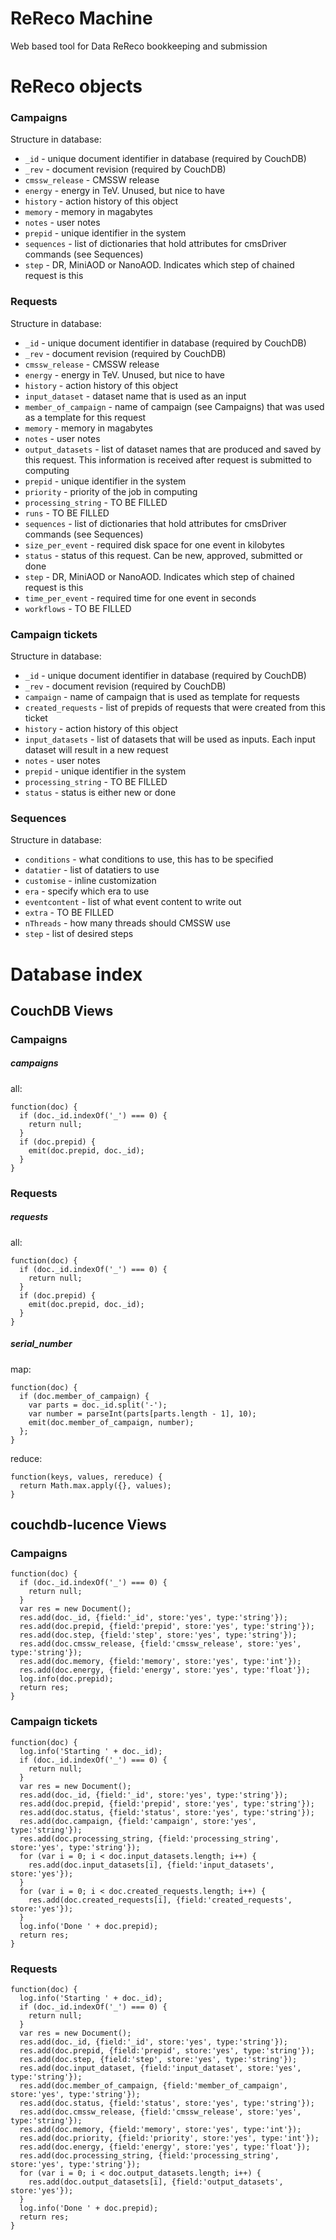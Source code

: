 # ReReco Machine
Web based tool for Data ReReco bookkeeping and submission

# ReReco objects

### Campaigns

Structure in database:
* `_id` - unique document identifier in database (required by CouchDB)
* `_rev` - document revision (required by CouchDB)
* `cmssw_release` - CMSSW release
* `energy` - energy in TeV. Unused, but nice to have
* `history` - action history of this object
* `memory` - memory in magabytes
* `notes` - user notes
* `prepid` - unique identifier in the system
* `sequences` - list of dictionaries that hold attributes for cmsDriver commands (see Sequences)
* `step` - DR, MiniAOD or NanoAOD. Indicates which step of chained request is this

### Requests

Structure in database:
* `_id` - unique document identifier in database (required by CouchDB)
* `_rev` - document revision (required by CouchDB)
* `cmssw_release` - CMSSW release
* `energy` - energy in TeV. Unused, but nice to have
* `history` - action history of this object
* `input_dataset` - dataset name that is used as an input
* `member_of_campaign` - name of campaign (see Campaigns) that was used as a template for this request
* `memory` - memory in magabytes
* `notes` - user notes
* `output_datasets` - list of dataset names that are produced and saved by this request. This information is received after request is submitted to computing
* `prepid` - unique identifier in the system
* `priority` - priority of the job in computing
* `processing_string` - TO BE FILLED
* `runs` - TO BE FILLED
* `sequences` - list of dictionaries that hold attributes for cmsDriver commands (see Sequences)
* `size_per_event` - required disk space for one event in kilobytes
* `status` - status of this request. Can be new, approved, submitted or done
* `step` - DR, MiniAOD or NanoAOD. Indicates which step of chained request is this
* `time_per_event` - required time for one event in seconds
* `workflows` - TO BE FILLED

### Campaign tickets

Structure in database:
* `_id` - unique document identifier in database (required by CouchDB)
* `_rev` - document revision (required by CouchDB)
* `campaign` - name of campaign that is used as template for requests
* `created_requests` - list of prepids of requests that were created from this ticket
* `history` - action history of this object
* `input_datasets` - list of datasets that will be used as inputs. Each input dataset will result in a new request
* `notes` - user notes
* `prepid` - unique identifier in the system
* `processing_string` - TO BE FILLED
* `status` - status is either new or done

### Sequences

Structure in database:

* `conditions` - what conditions to use, this has to be specified
* `datatier` - list of datatiers to use
* `customise` - inline customization
* `era` - specify which era to use
* `eventcontent` - list of what event content to write out
* `extra` - TO BE FILLED
* `nThreads` - how many threads should CMSSW use
* `step` - list of desired steps

# Database index

## CouchDB Views

### Campaigns

##### campaigns

all:
```
function(doc) {
  if (doc._id.indexOf('_') === 0) {
    return null;
  }
  if (doc.prepid) {
    emit(doc.prepid, doc._id);
  }
}
```

### Requests

##### requests

all:
```
function(doc) {
  if (doc._id.indexOf('_') === 0) {
    return null;
  }
  if (doc.prepid) {
    emit(doc.prepid, doc._id);
  }
}
```

##### serial_number

map:
```
function(doc) {
  if (doc.member_of_campaign) {
    var parts = doc._id.split('-');
    var number = parseInt(parts[parts.length - 1], 10);
    emit(doc.member_of_campaign, number);
  };
}
```
reduce:
```
function(keys, values, rereduce) {
  return Math.max.apply({}, values);
}
```

## couchdb-lucence Views

### Campaigns

```
function(doc) {
  if (doc._id.indexOf('_') === 0) {
    return null;
  }
  var res = new Document();
  res.add(doc._id, {field:'_id', store:'yes', type:'string'});
  res.add(doc.prepid, {field:'prepid', store:'yes', type:'string'});
  res.add(doc.step, {field:'step', store:'yes', type:'string'});
  res.add(doc.cmssw_release, {field:'cmssw_release', store:'yes', type:'string'});
  res.add(doc.memory, {field:'memory', store:'yes', type:'int'});
  res.add(doc.energy, {field:'energy', store:'yes', type:'float'});
  log.info(doc.prepid);
  return res;
}
```

### Campaign tickets

```
function(doc) {
  log.info('Starting ' + doc._id);
  if (doc._id.indexOf('_') === 0) {
    return null;
  }
  var res = new Document();
  res.add(doc._id, {field:'_id', store:'yes', type:'string'});
  res.add(doc.prepid, {field:'prepid', store:'yes', type:'string'});
  res.add(doc.status, {field:'status', store:'yes', type:'string'});
  res.add(doc.campaign, {field:'campaign', store:'yes', type:'string'});
  res.add(doc.processing_string, {field:'processing_string', store:'yes', type:'string'});
  for (var i = 0; i < doc.input_datasets.length; i++) {
    res.add(doc.input_datasets[i], {field:'input_datasets', store:'yes'});
  }
  for (var i = 0; i < doc.created_requests.length; i++) {
    res.add(doc.created_requests[i], {field:'created_requests', store:'yes'});
  }
  log.info('Done ' + doc.prepid);
  return res;
}
```

### Requests

```
function(doc) {
  log.info('Starting ' + doc._id);
  if (doc._id.indexOf('_') === 0) {
    return null;
  }
  var res = new Document();
  res.add(doc._id, {field:'_id', store:'yes', type:'string'});
  res.add(doc.prepid, {field:'prepid', store:'yes', type:'string'});
  res.add(doc.step, {field:'step', store:'yes', type:'string'});
  res.add(doc.input_dataset, {field:'input_dataset', store:'yes', type:'string'});
  res.add(doc.member_of_campaign, {field:'member_of_campaign', store:'yes', type:'string'});
  res.add(doc.status, {field:'status', store:'yes', type:'string'});
  res.add(doc.cmssw_release, {field:'cmssw_release', store:'yes', type:'string'});
  res.add(doc.memory, {field:'memory', store:'yes', type:'int'});
  res.add(doc.priority, {field:'priority', store:'yes', type:'int'});
  res.add(doc.energy, {field:'energy', store:'yes', type:'float'});
  res.add(doc.processing_string, {field:'processing_string', store:'yes', type:'string'});
  for (var i = 0; i < doc.output_datasets.length; i++) {
    res.add(doc.output_datasets[i], {field:'output_datasets', store:'yes'});
  }
  log.info('Done ' + doc.prepid);
  return res;
}
```